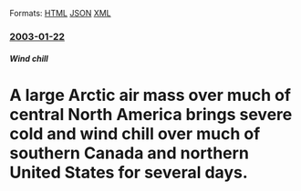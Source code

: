 
Formats: [HTML](/news/2003/01/22/a-large-arctic-air-mass-over-much-of-central-north-america-brings-severe-cold-and-wind-chill-over-much-of-southern-canada-and-northern-unit.html)  [JSON](/news/2003/01/22/a-large-arctic-air-mass-over-much-of-central-north-america-brings-severe-cold-and-wind-chill-over-much-of-southern-canada-and-northern-unit.json)  [XML](/news/2003/01/22/a-large-arctic-air-mass-over-much-of-central-north-america-brings-severe-cold-and-wind-chill-over-much-of-southern-canada-and-northern-unit.xml)  

### [2003-01-22](/news/2003/01/22/index.md)

##### Wind chill
#  A large Arctic air mass over much of central North America brings severe cold and wind chill over much of southern Canada and northern United States for several days.



